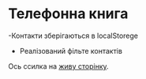 # Телефонна книга

-Контакти зберігаються в localStorege
- Реалізований фільте контактів

Ось ссилка на [живу сторінку](https://pavlo-zubovych.github.io/goReact_03_phoneBook/).


